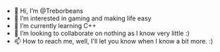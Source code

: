 - 👋 Hi, I’m @Treborbeans
- 👀 I’m interested in gaming and making life easy
- 🌱 I’m currently learning C++
- 💞️ I’m looking to collaborate on nothing as I know very little :)
- 📫 How to reach me, well, I'll let you know when I know a bit more. :)

<!---
Treborbeans/Treborbeans is a ✨ special ✨ repository because its `README.md` (this file) appears on your GitHub profile.
You can click the Preview link to take a look at your changes.
--->
